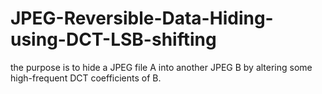 # JPEG-Reversible-Data-Hiding-using-DCT-LSB-shifting
the purpose is to hide a JPEG file A into another JPEG B by altering some high-frequent DCT coefficients of B.
